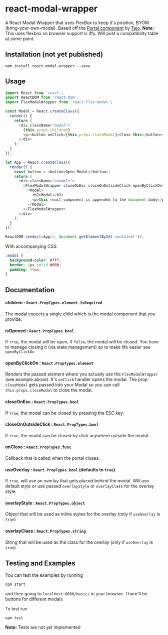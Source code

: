 # react-modal-wrapper

A React Modal Wrapper that uses FlexBox to keep it's position, BYOM (bring-your-own-modal). Based off the [Portal component](https://github.com/tajo/react-portal) by [Tajo](https://github.com/tajo).
**Note:** This uses flexbox so browser support is iffy. Will post a compatibility table at some point.

## Installation (not yet published)
```
npm install react-modal-wrapper --save
```

## Usage
```javascript
import React from 'react';
import ReactDOM from 'react-dom';
import FlexModalWrapper from 'react-flex-modal';

const Modal = React.createClass({
  render() {
    return (
      <div className="modal">
        {this.props.children}
        <p><button onClick={this.props.closeModal}>Close this</button></p>
      </div>
    );
  }
});

let App = React.createClass({
  render() {
    const button = <button>Open Modal</button>;
    return (
      <div className="example">
        <FlexModalWrapper closeOnEsc closeOnOutsideClick openByClickOn={button}>
          <Modal>
            <h2>Modal</h2>
            <p>this react component is appended to the document body</p>
          </Modal>
        </FlexModalWrapper>
      </div>
    );
  }
});

ReactDOM.render(<App/>, document.getElementById('container'));
```
With accompanying CSS:
```css
.modal {
  background-color: #fff;
  border: 1px solid #000;
  padding: 25px;
}
```

## Documentation
#### children : `React.PropTypes.element.isRequired`
The modal expects a single child which is the modal component that you provide.
#### isOpened : `React.PropTypes.bool`
If `true`, the modal will be open, if `false`, the modal will be closed. You have to manage closing it (via state management) so to make life easier see `openByClickOn`
#### openByClickOn : `React.PropTypes.element`
Renders the passed element where you actually use the `FlexModalWrapper` (see example above). It's `onClick` handler opens the modal. The prop `closeModal` gets passed into your Modal so you can call `this.props.closeModal` to close the modal.
#### closeOnEsc : `React.PropTypes.bool`
If `true`, the modal can be closed by pressing the ESC key.
#### closeOnOutsideClick : `React.PropTypes.bool`
If `true`, the modal can be closed by click anywhere outside the modal.
#### onClose : `React.PropTypes.func`
Callback that is called when the portal closes.
#### useOverlay : `React.PropTypes.bool` (defaults to `true`)
If `true`, will use an overlay that gets placed behind the modal. Will use default style or use passed `overlayStyle` or `overlayClass` for the overlay style.
#### overlayStyle : `React.PropTypes.object`
Object that will be used as inline styles for the overlay (only if `useOverlay` is `true`)
#### overlayClass : `React.PropTypes.string`
String that will be used as the class for the overlay (only if `useOverlay` is `true`)

## Testing and Examples
You can test the examples by running
```
npm start
```
and then going to `localhost:8080/basic/` in your browser. There'll be buttons for different modals

To test run
```
npm test
```
**Note:** Tests are not yet implemented
